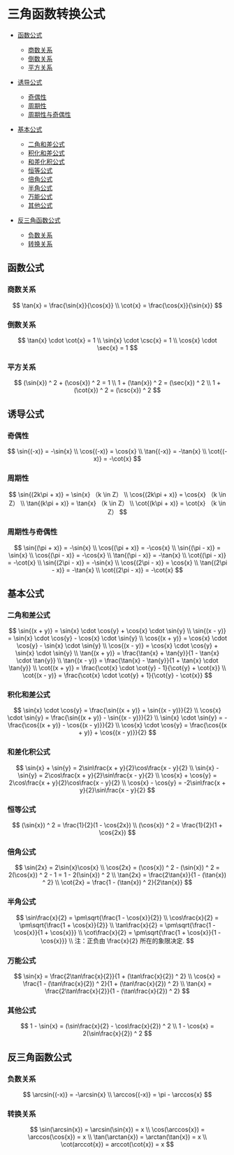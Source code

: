 # 三角函数转换公式

* [函数公式](#函数公式)
  * [商数关系](#商数关系)
  * [倒数关系](#倒数关系)
  * [平方关系](#平方关系)
* [诱导公式](#诱导公式)
  * [奇偶性](#奇偶性)
  * [周期性](#周期性)
  * [周期性与奇偶性](#周期性与奇偶性)

* [基本公式](#基本公式)
  * [二角和差公式](#二角和差公式)
  * [积化和差公式](#积化和差公式)
  * [和差化积公式](#和差化积公式)
  * [恒等公式](#恒等公式)
  * [倍角公式](#倍角公式)
  * [半角公式](#半角公式)
  * [万能公式](#万能公式)
  * [其他公式](#其他公式)
  
* [反三角函数公式](#反三角函数公式)
  * [负数关系](#负数关系)
  * [转换关系](#转换关系)

## 函数公式

### 商数关系

$$
\tan{x} = \frac{\sin{x}}{\cos{x}}
\\
\cot{x} = \frac{\cos{x}}{\sin{x}}
$$

### 倒数关系

$$
\tan{x} \cdot \cot{x} = 1
\\
\sin{x} \cdot \csc{x} = 1
\\
\cos{x} \cdot \sec{x} = 1
$$

### 平方关系

$$
(\sin{x}) ^ 2 + (\cos{x}) ^ 2 = 1
\\
1 + (\tan{x}) ^ 2 = (\sec{x}) ^ 2
\\
1 + (\cot{x}) ^ 2 = (\csc{x}) ^ 2
$$

## 诱导公式

### 奇偶性

$$
\sin{(-x)} = -\sin{x}
\\
\cos{(-x)} = \cos{x}
\\
\tan{(-x)} = -\tan{x}
\\
\cot{(-x)} = -\cot{x}
$$

### 周期性

$$
\sin{(2k\pi + x)} = \sin{x} （k \in Z）
\\
\cos{(2k\pi + x)} = \cos{x} （k \in Z）
\\
\tan{(k\pi + x)} = \tan{x} （k \in Z）
\\
\cot{(k\pi + x)} = \cot{x} （k \in Z）
$$

### 周期性与奇偶性

$$
\sin{(\pi + x)} = -\sin{x}
\\
\cos{(\pi + x)} = -\cos{x}
\\
\sin{(\pi - x)} = \sin{x}
\\
\cos{(\pi - x)} = -\cos{x}
\\
\tan{(\pi - x)} = -\tan{x}
\\
\cot{(\pi - x)} = -\cot{x}
\\
\sin{(2\pi - x)} = -\sin{x}
\\
\cos{(2\pi - x)} = \cos{x}
\\
\tan{(2\pi - x)} = -\tan{x}
\\
\cot{(2\pi - x)} = -\cot{x}
$$

## 基本公式

### 二角和差公式

$$
\sin{(x + y)} = \sin{x} \cdot \cos{y} + \cos{x} \cdot \sin{y}
\\
\sin{(x - y)} = \sin{x} \cdot \cos{y} - \cos{x} \cdot \sin{y}
\\
\cos{(x + y)} = \cos{x} \cdot \cos{y} - \sin{x} \cdot \sin{y}
\\
\cos{(x - y)} = \cos{x} \cdot \cos{y} + \sin{x} \cdot \sin{y}
\\
\tan{(x + y)} = \frac{\tan{x} + \tan{y}}{1 - \tan{x} \cdot \tan{y}}
\\
\tan{(x - y)} = \frac{\tan{x} - \tan{y}}{1 + \tan{x} \cdot \tan{y}}
\\
\cot{(x + y)} = \frac{\cot{x} \cdot \cot{y} - 1}{\cot{y} + \cot{x}}
\\
\cot{(x - y)} = \frac{\cot{x} \cdot \cot{y} + 1}{\cot{y} - \cot{x}}
$$

### 积化和差公式

$$
\sin{x} \cdot \cos{y} = \frac{\sin{(x + y)} + \sin{(x - y)}}{2}
\\
\cos{x} \cdot \sin{y} = \frac{\sin{(x + y)} - \sin{(x - y)}}{2}
\\
\sin{x} \cdot \sin{y} = -\frac{\cos{(x + y)} - \cos{(x - y)}}{2}
\\
\cos{x} \cdot \cos{y} = \frac{\cos{(x + y)} + \cos{(x - y)}}{2}
$$

### 和差化积公式

$$
\sin{x} + \sin{y} = 2\sin\frac{x + y}{2}\cos\frac{x - y}{2}
\\
\sin{x} - \sin{y} = 2\cos\frac{x + y}{2}\sin\frac{x - y}{2}
\\
\cos{x} + \cos{y} = 2\cos\frac{x + y}{2}\cos\frac{x - y}{2}
\\
\cos{x} - \cos{y} = -2\sin\frac{x + y}{2}\sin\frac{x - y}{2}
$$

### 恒等公式

$$
(\sin{x}) ^ 2 = \frac{1}{2}(1 - \cos{2x})
\\
(\cos{x}) ^ 2 = \frac{1}{2}(1 + \cos{2x})
$$

### 倍角公式

$$
\sin{2x} = 2\sin{x}\cos{x}
\\
\cos{2x} = (\cos{x}) ^ 2 - (\sin{x}) ^ 2 = 2(\cos{x}) ^ 2 - 1 = 1 - 2(\sin{x}) ^ 2
\\
\tan{2x} = \frac{2\tan{x}}{1 - (\tan{x}) ^ 2}
\\
\cot{2x} = \frac{1 - (\tan{x}) ^ 2}{2\tan{x}}
$$

### 半角公式

$$
\sin\frac{x}{2} = \pm\sqrt{\frac{1 - \cos{x}}{2}}
\\
\cos\frac{x}{2} = \pm\sqrt{\frac{1 + \cos{x}}{2}}
\\
\tan\frac{x}{2} = \pm\sqrt{\frac{1 - \cos{x}}{1 + \cos{x}}}
\\
\cot\frac{x}{2} = \pm\sqrt{\frac{1 + \cos{x}}{1 - \cos{x}}}
\\
注：正负由 \frac{x}{2} 所在的象限决定.
$$

### 万能公式

$$
\sin{x} = \frac{2\tan\frac{x}{2}}{1 + (\tan\frac{x}{2}) ^ 2}
\\
\cos{x} = \frac{1 - (\tan\frac{x}{2}) ^ 2}{1 + (\tan\frac{x}{2}) ^ 2}
\\
\tan{x} = \frac{2\tan\frac{x}{2}}{1 - (\tan\frac{x}{2}) ^ 2}
$$

### 其他公式

$$
1 - \sin{x} = (\sin\frac{x}{2} - \cos\frac{x}{2}) ^ 2
\\
1 - \cos{x} = 2(\sin\frac{x}{2}) ^ 2
$$

## 反三角函数公式

### 负数关系

$$
\arcsin{(-x)} = -\arcsin{x}
\\
\arccos{(-x)} = \pi - \arccos{x}
$$

### 转换关系

$$
\sin(\arcsin{x}) = \arcsin(\sin{x}) = x
\\
\cos(\arccos{x}) = \arccos(\cos{x}) = x
\\
\tan(\arctan{x}) = \arctan(\tan{x}) = x
\\
\cot(arccot{x}) = arccot(\cot{x}) = x
$$




